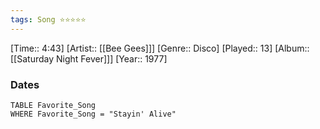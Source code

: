```yaml
---
tags: Song ⭐⭐⭐⭐⭐ 
---
```

[Time:: 4:43]
[Artist:: [[Bee Gees]]]
[Genre:: Disco]
[Played:: 13]
[Album:: [[Saturday Night Fever]]]
[Year:: 1977]
### Dates
````dataview
TABLE Favorite_Song
WHERE Favorite_Song = "Stayin' Alive"
````